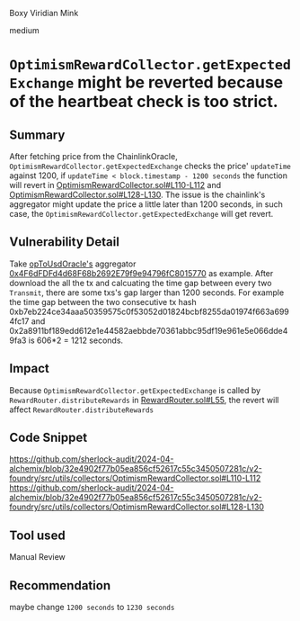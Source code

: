 Boxy Viridian Mink

medium

# `OptimismRewardCollector.getExpectedExchange` might be reverted because of the heartbeat check is too strict.

## Summary
After fetching price from the ChainlinkOracle, `OptimismRewardCollector.getExpectedExchange` checks the price' `updateTime` against 1200, if `updateTime < block.timestamp - 1200 seconds` the function will revert in [OptimismRewardCollector.sol#L110-L112](https://github.com/sherlock-audit/2024-04-alchemix/blob/32e4902f77b05ea856cf52617c55c3450507281c/v2-foundry/src/utils/collectors/OptimismRewardCollector.sol#L110-L112) and [OptimismRewardCollector.sol#L128-L130](https://github.com/sherlock-audit/2024-04-alchemix/blob/32e4902f77b05ea856cf52617c55c3450507281c/v2-foundry/src/utils/collectors/OptimismRewardCollector.sol#L128-L130).
The issue is the chainlink's aggregator might update the price a little later than 1200 seconds, in such case, the `OptimismRewardCollector.getExpectedExchange` will get revert.

## Vulnerability Detail
Take [opToUsdOracle's](https://optimistic.etherscan.io/address/0x0d276fc14719f9292d5c1ea2198673d1f4269246) aggregator [0x4F6dFDFd4d68F68b2692E79f9e94796fC8015770](https://optimistic.etherscan.io/txs?a=0x4F6dFDFd4d68F68b2692E79f9e94796fC8015770) as example. 
After download the all the tx and calcuating the time gap between every two `Transmit`, there are some txs's gap larger than 1200 seconds.
For example the time gap between the two consecutive tx hash 0xb7eb224ce34aaa50359575c0f53052d01824bcbf8255da01974f663a6994fc17 and 0x2a8911bf189edd612e1e44582aebbde70361abbc95df19e961e5e066dde49fa3 is 606*2 = 1212 seconds.

## Impact
Because `OptimismRewardCollector.getExpectedExchange` is called by `RewardRouter.distributeRewards` in [RewardRouter.sol#L55](https://github.com/sherlock-audit/2024-04-alchemix/blob/32e4902f77b05ea856cf52617c55c3450507281c/v2-foundry/src/utils/RewardRouter.sol#L55), the revert will affect `RewardRouter.distributeRewards` 

## Code Snippet
https://github.com/sherlock-audit/2024-04-alchemix/blob/32e4902f77b05ea856cf52617c55c3450507281c/v2-foundry/src/utils/collectors/OptimismRewardCollector.sol#L110-L112
https://github.com/sherlock-audit/2024-04-alchemix/blob/32e4902f77b05ea856cf52617c55c3450507281c/v2-foundry/src/utils/collectors/OptimismRewardCollector.sol#L128-L130

## Tool used

Manual Review

## Recommendation
maybe change `1200 seconds` to `1230 seconds`

